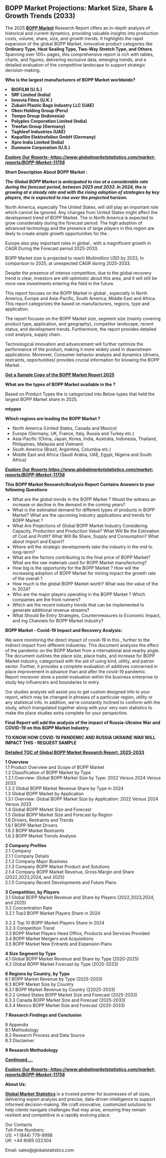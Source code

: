 <h2>BOPP Market Projections: Market Size, Share & Growth Trends (2033)</h2><p>The 2025 <strong><a href="https://www.globalmarketstatistics.com/market-reports/BOPP-Market-11758">BOPP Market</a></strong> Research Report offers an in-depth analysis of historical and current dynamics, providing valuable insights into production costs, volume, share, size, and growth trends. It highlights the rapid expansion of the global BOPP Market, innovative product categories like <strong>Ordinary Type, Heat Sealing Type, Two-Way Stretch Type, and Others</strong>. Spanning over 100+ pages, this comprehensive report is rich with tables, charts, and figures, delivering exclusive data, emerging trends, and a detailed evaluation of the competitive landscape to support strategic decision-making.</p><p><strong>Who is the largest manufacturers of BOPP Market worldwide?</strong></p><p><strong><li>BIOFILM (U.S.)<li>SRF Limited (India)<li>Innovia Films (U.K.)<li>Zubairi Plastic Bags Industry LLC (UAE)<li>Oben Holding Group (Peru)<li>Tempo Group (Indonesia)<li>Polyplex Corporation Limited (India)<li>Treofan Group (Germany)<li>Taghleef Industries (UAE)<li>Kopafilm Elektrofolien GmbH (Germany)<li>Xpro India Limited (India)<li>Dunmore Corporation (U.S.)</strong></p><p><strong><em><a href="https://www.globalmarketstatistics.com/market-reports/BOPP-Market-11758">Explore Our Reports-&nbsp;https://www.globalmarketstatistics.com/market-reports/BOPP-Market-11758</a></em></strong></p><p><strong>Short Description About BOPP Market :</strong></p><p><strong><em>The Global BOPP Market is anticipated to rise at a considerable rate during the forecast period, between 2025 and 2033. In 2024, the is growing at a steady rate and with the rising adoption of strategies by key players, the is expected to rise over the projected horizon.</em></strong></p><p>North America, especially The United States, will still play an important role which cannot be ignored. Any changes from United States might affect the development trend of BOPP Market. The in North America is expected to grow considerably during the forecast period. The high adoption of advanced technology and the presence of large players in this region are likely to create ample growth opportunities for the .</p><p>Europe also play important roles in global , with a magnificent growth in CAGR During the Forecast period 2025-2033.</p><p>BOPP Market size is projected to reach Multimillion USD by 2033, In comparison to 2025, at unexpected CAGR during 2025-2033.</p><p>Despite the presence of intense competition, due to the global recovery trend is clear, investors are still optimistic about this area, and it will still be more new investments entering the field in the future.</p><p>This report focuses on the BOPP Market in global , especially in North America, Europe and Asia-Pacific, South America, Middle East and Africa. This report categorizes the based on manufacturers, regions, type and application.</p><p>The report focuses on the BOPP Market size, segment size (mainly covering product type, application, and geography), competitor landscape, recent status, and development trends. Furthermore, the report provides detailed cost analysis, supply chain.</p><p>Technological innovation and advancement will further optimize the performance of the product, making it more widely used in downstream applications. Moreover, Consumer behavior analysis and dynamics (drivers, restraints, opportunities) provides crucial information for knowing the BOPP Market .</p><p><strong><a href="https://www.globalmarketstatistics.com/market-reports/BOPP-Market-11758">Get a Sample Copy of the BOPP Market Report 2025</a></strong></p><p><strong>What are the types of BOPP Market available in the ?</strong></p><p>Based on Product Types the is categorized into Below types that held the largest BOPP Market share in 2025.</p><p><strong>mtypes</strong></p><p><strong>Which regions are leading the BOPP Market ?</strong></p><ul><li>North America (United States, Canada and Mexico)</li><li>Europe (Germany, UK, France, Italy, Russia and Turkey etc.)</li><li>Asia-Pacific (China, Japan, Korea, India, Australia, Indonesia, Thailand, Philippines, Malaysia and Vietnam)</li><li>South America (Brazil, Argentina, Columbia etc.)</li><li>Middle East and Africa (Saudi Arabia, UAE, Egypt, Nigeria and South Africa)</li></ul><p><strong><em><a href="https://www.globalmarketstatistics.com/market-reports/BOPP-Market-11758">Explore Our Reports https://www.globalmarketstatistics.com/market-reports/BOPP-Market-11758</a></em></strong></p><p><strong>This BOPP Market Research/Analysis Report Contains Answers to your following Questions</strong></p><ul><li>What are the global trends in the BOPP Market ? Would the witness an increase or decline in the demand in the coming years?</li><li>What is the estimated demand for different types of products in BOPP Market? What are the upcoming industry applications and trends for BOPP Market ?</li><li>What Are Projections of Global BOPP Market Industry Considering Capacity, Production and Production Value? What Will Be the Estimation of Cost and Profit? What Will Be Share, Supply and Consumption? What about Import and Export?</li><li>Where will the strategic developments take the industry in the mid to long-term?</li><li>What are the factors contributing to the final price of BOPP Market? What are the raw materials used for BOPP Market manufacturing?</li><li>How big is the opportunity for the BOPP Market ? How will the increasing adoption of BOPP Market for mining impact the growth rate of the overall ?</li><li>How much is the global BOPP Market worth? What was the value of the In 2024?</li><li>Who are the major players operating in the BOPP Market ? Which companies are the front runners?</li><li>Which are the recent industry trends that can be implemented to generate additional revenue streams?</li><li>What Should Be Entry Strategies, Countermeasures to Economic Impact, and ing Channels for BOPP Market Industry?</li></ul><p><strong>BOPP Market - Covid-19 Impact and Recovery Analysis:</strong></p><p>We were monitoring the direct impact of covid-19 in this , further to the indirect impact from different industries. This document analyzes the effect of the pandemic on the BOPP Market from a international and nearby angle. The document outlines the place size, place traits, and increase for BOPP Market industry, categorised with the aid of using kind, utility, and patron sector. Further, it provides a complete evaluation of additives concerned in place improvement in advance than and after the covid-19 pandemic. Report moreover done a pestel evaluation within the business enterprise to study key influencers and boundaries to entry.</p><p>Our studies analysts will assist you to get custom designed info to your report, which may be changed in phrases of a particular region, utility or any statistical info. In addition, we're constantly inclined to conform with the study, which triangulated together along with your very own statistics to make the place studies extra complete for your perspective.</p><p><strong>Final Report will add the analysis of the impact of Russia-Ukraine War and COVID-19 on this BOPP Market Industry.</strong></p><p><strong>TO KNOW HOW COVID-19 PANDEMIC AND RUSSIA UKRAINE WAR WILL IMPACT THIS - REQUEST SAMPLE</strong></p><p><strong><a href="https://www.globalmarketstatistics.com/market-reports/BOPP-Market-11758">Detailed TOC of Global BOPP Market Research Report, 2025-2033</a></strong></p><p><strong>1 Overview</strong><br /> 1.1 Product Overview and Scope of BOPP Market<br /> 1.2 Classification of BOPP Market by Type<br /> 1.2.1 Overview: Global BOPP Market Size by Type: 2022 Versus 2024 Versus 2033<br /> 1.2.2 Global BOPP Market Revenue Share by Type in 2024<br /> 1.3 Global BOPP Market by Application<br /> 1.3.1 Overview: Global BOPP Market Size by Application: 2022&nbsp;Versus 2024 Versus 2033<br /> 1.4 Global BOPP Market Size and Forecast<br /> 1.5 Global BOPP Market Size and Forecast by Region<br /> 1.6 Drivers, Restraints and Trends<br /> 1.6.1 BOPP Market Drivers<br /> 1.6.2 BOPP Market Restraints<br /> 1.6.3 BOPP Market Trends Analysis</p><p><strong>2 Company Profiles</strong><br /> 2.1 Company<br /> 2.1.1 Company Details<br /> 2.1.2 Company Major Business<br /> 2.1.3 Company BOPP Market Product and Solutions<br /> 2.1.4 Company BOPP Market Revenue, Gross Margin and Share (2022,2023,2024, and 2025)<br /> 2.1.5 Company Recent Developments and Future Plans</p><p><strong>3 Competition, by Players</strong><br /> 3.1 Global BOPP Market Revenue and Share by Players (2022,2023,2024, and 2025)<br /> 3.2 Concentration Rate<br /> 3.2.1 Top3 BOPP Market Players Share in 2024</p><p>3.2.2 Top 10 BOPP Market Players Share in 2024<br /> 3.2.3 Competition Trend<br /> 3.3 BOPP Market Players Head Office, Products and Services Provided<br /> 3.4 BOPP Market Mergers and Acquisitions<br /> 3.5 BOPP Market New Entrants and Expansion Plans</p><p><strong>4 Size Segment by Type</strong><br /> 4.1 Global BOPP Market Revenue and Share by Type (2020-2025)<br /> 4.2 Global BOPP Market Forecast by Type (2025-2033)</p><p><strong>6 Regions by Country, by Type</strong><br /> 6.1 BOPP Market Revenue by Type (2025-2033)<br /> 6.3 BOPP Market Size by Country<br /> 6.3.1 BOPP Market Revenue by Country (22025-2033)<br /> 6.3.2 United States BOPP Market Size and Forecast (2025-2033)<br /> 6.3.3 Canada BOPP Market Size and Forecast (2025-2033)<br /> 6.3.4 Mexico BOPP Market Size and Forecast (2025-2033)</p><p><strong>7 Research Findings and Conclusion</strong></p><p>8 Appendix<br /> 8.1 Methodology<br /> 8.2 Research Process and Data Source<br /> 8.3 Disclaimer</p><p><strong>9 Research Methodology</strong></p><p><strong><a href="https://www.globalmarketstatistics.com/market-reports/BOPP-Market-11758">Continued&hellip;.</a></strong></p><p><strong><em><a href="https://www.globalmarketstatistics.com/market-reports/BOPP-Market-11758">Explore Our Reports-&nbsp;https://www.globalmarketstatistics.com/market-reports/BOPP-Market-11758</a></em></strong></p><p><strong>About Us:</strong></p><p><strong><a href="https://www.globalmarketstatistics.com/">Global Market Statistics</a></strong> is a trusted partner for businesses of all sizes, delivering expert analysis and precise, data-driven intelligence to support informed decision-making. We craft innovative, customized solutions to help clients navigate challenges that may arise, ensuring they remain resilient and competitive in a rapidly evolving place.</p><p>Our Contacts<br /> Toll-Free Numbers:<br /> US: +1 (844) 779-9998<br /> UK: +44 8085 022304</p><p>Email: sales@globalstatistics.com</p>
